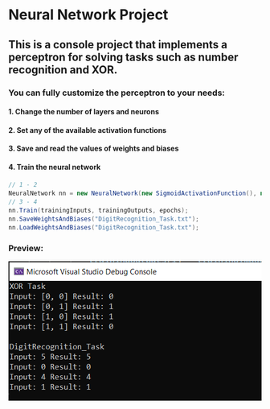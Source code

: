 # Neural Network Project

## This is a console project that implements a perceptron for solving tasks such as number recognition and XOR.

### You can fully customize the perceptron to your needs:

#### 1. Change the number of layers and neurons
#### 2. Set any of the available activation functions
#### 3. Save and read the values of weights and biases
#### 4. Train the neural network

```cs
// 1 - 2
NeuralNetwork nn = new NeuralNetwork(new SigmoidActivationFunction(), new uint[] { 2, 2, 1 });
// 3 - 4
nn.Train(trainingInputs, trainingOutputs, epochs);
nn.SaveWeightsAndBiases("DigitRecognition_Task.txt");
nn.LoadWeightsAndBiases("DigitRecognition_Task.txt");
```

### Preview:
![Preview Image](./preview/Console.PNG)
